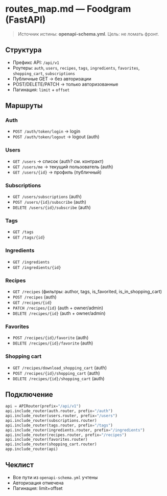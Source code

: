# routes_map.md — Foodgram (FastAPI)

> Источник истины: **openapi-schema.yml**. Цель: не ломать фронт.

## Структура

* Префикс API: `/api/v1`
* Роутеры: `auth`, `users`, `recipes`, `tags`, `ingredients`, `favorites`, `shopping_cart`, `subscriptions`
* Публичные GET → без авторизации
* POST/DELETE/PATCH → только авторизованные
* Пагинация: `limit` + `offset`

## Маршруты

### Auth

* `POST /auth/token/login` → login
* `POST /auth/token/logout` → logout (auth)

### Users

* `GET /users` → список (auth? см. контракт)
* `GET /users/me` → текущий пользователь (auth)
* `GET /users/{id}` → профиль (публичный)

### Subscriptions

* `GET /users/subscriptions` (auth)
* `POST /users/{id}/subscribe` (auth)
* `DELETE /users/{id}/subscribe` (auth)

### Tags

* `GET /tags`
* `GET /tags/{id}`

### Ingredients

* `GET /ingredients`
* `GET /ingredients/{id}`

### Recipes

* `GET /recipes` (фильтры: author, tags, is_favorited, is_in_shopping_cart)
* `POST /recipes` (auth)
* `GET /recipes/{id}`
* `PATCH /recipes/{id}` (auth + owner/admin)
* `DELETE /recipes/{id}` (auth + owner/admin)

### Favorites

* `POST /recipes/{id}/favorite` (auth)
* `DELETE /recipes/{id}/favorite` (auth)

### Shopping cart

* `GET /recipes/download_shopping_cart` (auth)
* `POST /recipes/{id}/shopping_cart` (auth)
* `DELETE /recipes/{id}/shopping_cart` (auth)

## Подключение

```python
api = APIRouter(prefix="/api/v1")
api.include_router(auth.router, prefix="/auth")
api.include_router(users.router, prefix="/users")
api.include_router(subscriptions.router)
api.include_router(tags.router, prefix="/tags")
api.include_router(ingredients.router, prefix="/ingredients")
api.include_router(recipes.router, prefix="/recipes")
api.include_router(favorites.router)
api.include_router(shopping_cart.router)
app.include_router(api)
```

## Чеклист

* Все пути из `openapi-schema.yml` учтены
* Авторизация отмечена
* Пагинация: limit+offset
